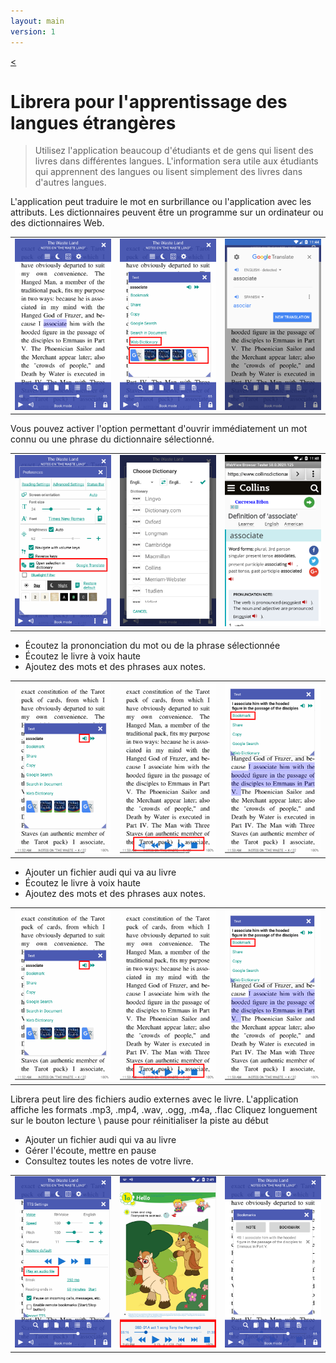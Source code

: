 ```yaml
---
layout: main
version: 1
---
```

[<](/wiki/faq/fr)

# Librera pour l'apprentissage des langues étrangères

> Utilisez l'application beaucoup d'étudiants et de gens qui lisent des livres dans différentes langues.
L'information sera utile aux étudiants qui apprennent des langues ou lisent simplement des livres dans d'autres langues.

L'application peut traduire le mot en surbrillance ou l'application avec les attributs.
Les dictionnaires peuvent être un programme sur un ordinateur ou des dictionnaires Web.

||||
|-|-|-|
|![](1.png)|![](2.png)|![](3.png)|


Vous pouvez activer l'option permettant d'ouvrir immédiatement un mot connu ou une phrase du dictionnaire sélectionné.

||||
|-|-|-|
|![](4.png)|![](5.png)|![](6.png)|


* Écoutez la prononciation du mot ou de la phrase sélectionnée
* Écoutez le livre à voix haute
* Ajoutez des mots et des phrases aux notes.

||||
|-|-|-|
|![](7.png)|![](8.png)|![](9.png)|


* Ajouter un fichier audi qui va au livre
* Écoutez le livre à voix haute
* Ajoutez des mots et des phrases aux notes.

||||
|-|-|-|
|![](7.png)|![](8.png)|![](9.png)|


Librera peut lire des fichiers audio externes avec le livre.
L'application affiche les formats .mp3, .mp4, .wav, .ogg, .m4a, .flac
Cliquez longuement sur le bouton lecture \ pause pour réinitialiser la piste au début

* Ajouter un fichier audi qui va au livre
* Gérer l'écoute, mettre en pause
* Consultez toutes les notes de votre livre.

||||
|-|-|-|
|![](10.png)|![](11.png)|![](12.png)|
